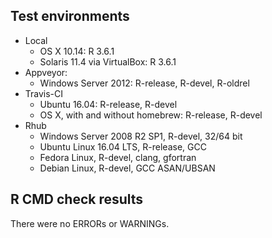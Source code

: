 ## Test environments
* Local
  * OS X 10.14: R 3.6.1
  * Solaris 11.4 via VirtualBox: R 3.6.1
* Appveyor:
  * Windows Server 2012: R-release, R-devel, R-oldrel
* Travis-CI
  * Ubuntu 16.04: R-release, R-devel
  * OS X, with and without homebrew: R-release, R-devel
* Rhub
  * Windows Server 2008 R2 SP1, R-devel, 32/64 bit
  * Ubuntu Linux 16.04 LTS, R-release, GCC
  * Fedora Linux, R-devel, clang, gfortran
  * Debian Linux, R-devel, GCC ASAN/UBSAN


## R CMD check results
There were no ERRORs or WARNINGs.
